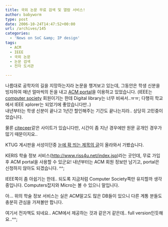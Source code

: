 ```yaml
---
title: 국외 논문 무료 검색 및 열람 서비스!
author: babyworm
type: post
date: 2006-10-24T14:47:52+00:00
url: /archives/145
categories:
  - 'News on SoC &amp; IP design'
tags:
  - ACM
  - IEEE
  - 국외 논문
  - 논문 검색
  - 전자 도서관

---
```

나름대로 공학자의 길을 지망하는지라 논문을 챙겨보고 있는데, 그동안은 학생 신분을 빙자하여 매년 얼마씩의 돈을 내고 [ACM portal][1]을 이용하고 있었습니다. (IEEE는 [computer society][2] 회원이기는 한데 Digital library는 너무 비싸서..ㅠㅠ; 다행히 학교에서 IEEE xplorer는 되었기에 좋았습니다만..)  
내년부터는 학생 신분이 끝나고 1년간 할인해주는 기간도 끝나는지라.. 상당히 고민중이었습니다.

물론 [citeceer][3]같은 사이트가 있습니다만, 시간이 좀 지난 경우에만 원문 공개인 경우가 많기 때문이지요..

KTUG 게시판을 서성이던중 [눈에 확 띄는 제목의 글][4]이 올라와서 가봤습니다. 

KERIS 학술 정보 서비스(<http://www.riss4u.net/index.jsp>)라는 곳인데, 무료 가입후 ACM portal을 사용할 수 있군요! 내년부터는 ACM 회원 정보만 남기고, portal은 신청하지 않아도 되겠습니다. ^^;

IEEE쪽이 좀 아쉽기는 한데.. 되도록 지금처럼 Computer Society쪽만 유지할까 생각중입니다. Computers잡지와 Micro는 볼 수 있으니 말입니다. 

아&#8230; 위의 학술 정보 서비스는 실은 ACM말고도 많은 DB들이 있으니 다른 계통 분들도 충분히 관심을 가져볼만 합니다. 

여기서 전자책도 되네요.. ACM에서 제공하는 것과 같은거 같은데.. full version인듯해요..^^;

 [1]: http://www.acm.org/
 [2]: http://www.computer.org/portal/site/ieeecs/index.jsp
 [3]: http://citeseer.ist.psu.edu/
 [4]: http://jbpark.tistory.com/53